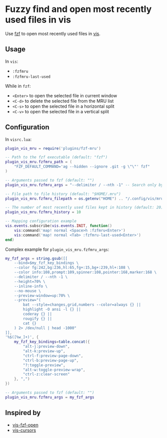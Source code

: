 # Fuzzy find and open most recently used files in vis

Use [fzf](https://github.com/junegunn/fzf) to open most recently used files in [vis](https://github.com/martanne/vis).

## Usage

In `vis`:
- `:fzfmru`
- `:fzfmru-last-used`

While in `fzf`:
- `<Enter>` to open the selected file in current window
- `<C-d>` to delete the selected file from the MRU list
- `<C-s>` to open the selected file in a horizontal split
- `<C-v>` to open the selected file in a vertical split

## Configuration

In `visrc.lua`:

```lua
plugin_vis_mru = require('plugins/fzf-mru')

-- Path to the fzf executable (default: "fzf")
plugin_vis_mru.fzfmru_path = (
    "FZF_DEFAULT_COMMAND='ag --hidden --ignore .git -g \"\"' fzf"
)

-- Arguments passed to fzf (default: "")
plugin_vis_mru.fzfmru_args = "--delimiter / --nth -1" -- Search only by file names

-- File path to file history (default: "$HOME/.mru")
plugin_vis_mru.fzfmru_filepath = os.getenv("HOME") .. "/.config/vis/mru.txt"

-- The number of most recently used files kept in history (default: 20)
plugin_vis_mru.fzfmru_history = 10

-- Mapping configuration example
vis.events.subscribe(vis.events.INIT, function()
	vis:command('map! normal <Space>h :fzfmru<Enter>')
	vis:command('map! normal <Tab> :fzfmru-last-used<Enter>')
end)
```

Complex example for `plugin_vis_mru.fzfmru_args`:

```lua
my_fzf_args = string.gsub([[
    --bind=$my_fzf_key_bindings \
    --color fg:242,bg:236,hl:65,fg+:15,bg+:239,hl+:108 \
    --color info:108,prompt:109,spinner:108,pointer:168,marker:168 \
    --delimiter / --nth -1 \
    --height=70% \
    --inline-info \
    --no-mouse \
    --preview-window=up:70% \
    --preview="(
        bat --style=changes,grid,numbers --color=always {} ||
        highlight -O ansi -l {} ||
        coderay {} ||
        rougify {} ||
        cat {}
    ) 2> /dev/null | head -1000"
]],
'%$([%w_]+)', {
    my_fzf_key_bindings=table.concat({
        "alt-j:preview-down",
        "alt-k:preview-up",
        "ctrl-f:preview-page-down",
        "ctrl-b:preview-page-up",
        "?:toggle-preview",
        "alt-w:toggle-preview-wrap",
        "ctrl-z:clear-screen"
    }, ",")
})

-- Arguments passed to fzf (default: "")
plugin_vis_mru.fzfmru_args = my_fzf_args
```

## Inspired by

- [vis-fzf-open](https://github.com/guillaumecherel/vis-fzf-open/)
- [vis-cursors](https://github.com/erf/vis-cursors)
